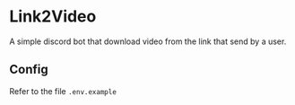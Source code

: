 # Link2Video

A simple discord bot that download video from the link that send by a user.

## Config

Refer to the file `.env.example`
